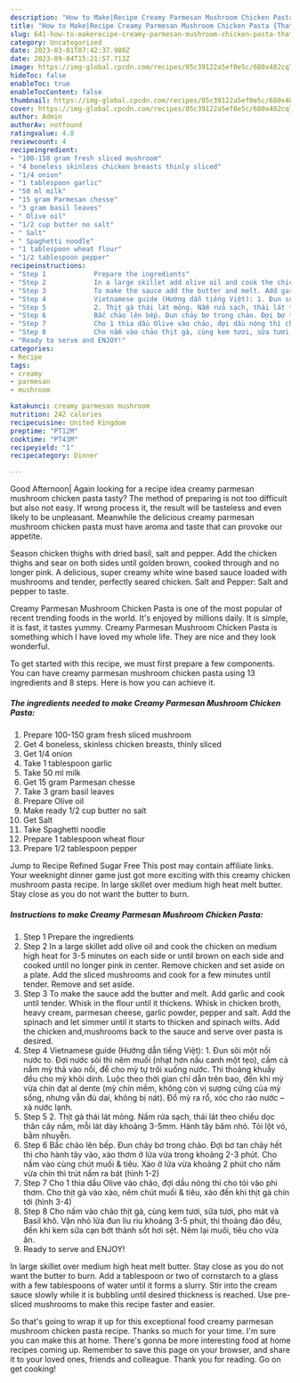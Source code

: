 ```yaml
---
description: "How to Make|Recipe Creamy Parmesan Mushroom Chicken Pasta {That is Special"
title: "How to Make|Recipe Creamy Parmesan Mushroom Chicken Pasta {That is Special"
slug: 641-how-to-makerecipe-creamy-parmesan-mushroom-chicken-pasta-that-is-special
category: Uncategorized
date: 2023-03-01T07:42:37.980Z
date: 2023-09-04T15:21:57.713Z
image: https://img-global.cpcdn.com/recipes/05c39122a5ef0e5c/680x482cq70/creamy-parmesan-mushroom-chicken-pasta-recipe-main-photo.jpg
hideToc: false
enableToc: true
enableTocContent: false
thumbnail: https://img-global.cpcdn.com/recipes/05c39122a5ef0e5c/680x482cq70/creamy-parmesan-mushroom-chicken-pasta-recipe-main-photo.jpg
cover: https://img-global.cpcdn.com/recipes/05c39122a5ef0e5c/680x482cq70/creamy-parmesan-mushroom-chicken-pasta-recipe-main-photo.jpg
author: Admin
authorAv: notfound
ratingvalue: 4.8
reviewcount: 4
recipeingredient:
- "100-150 gram fresh sliced mushroom"
- "4 boneless skinless chicken breasts thinly sliced"
- "1/4 onion"
- "1 tablespoon garlic"
- "50 ml milk"
- "15 gram Parmesan chesse"
- "3 gram basil leaves"
- " Olive oil"
- "1/2 cup butter no salt"
- " Salt"
- " Spaghetti noodle"
- "1 tablespoon wheat flour"
- "1/2 tablespoon pepper"
recipeinstructions:
- "Step 1            Prepare the ingredients"
- "Step 2            In a large skillet add olive oil and cook the chicken on medium high heat for 3-5 minutes on each side or until brown on each side and cooked until no longer pink in center. Remove chicken and set aside on a plate. Add the sliced mushrooms and cook for a few minutes until tender. Remove and set aside."
- "Step 3            To make the sauce add the butter and melt. Add garlic and cook until tender. Whisk in the flour until it thickens. Whisk in chicken broth, heavy cream, parmesan cheese, garlic powder, pepper and salt. Add the spinach and let simmer until it starts to thicken and spinach wilts. Add the chicken and,mushrooms back to the sauce and serve over pasta is desired."
- "Step 4            Vietnamese guide (Hướng dẫn tiếng Việt): 1. Đun sôi một nồi nước to. Đợi nước sôi thì nêm muối (nhạt hơn nấu canh một tẹo), cầm cả nắm mỳ thả vào nồi, để cho mỳ tự trôi xuống nước. Thi thoảng khuấy đều cho mỳ khỏi dính. Luộc theo thời gian chỉ dẫn trên bao, đến khi mỳ vừa chín đạt al dente (mỳ chín mềm, không còn vị sượng cứng của mỳ sống, nhưng vẫn đủ dai, không bị nát). Đổ mỳ ra rổ, xóc cho ráo nước – xả nước lạnh."
- "Step 5            2. Thịt gà thái lát mỏng. Nấm rửa sạch, thái lát theo chiều dọc thân cây nấm, mỗi lát dày khoảng 3-5mm. Hành tây băm nhỏ. Tỏi lột vỏ, bằm nhuyễn."
- "Step 6            Bắc chảo lên bếp. Đun chảy bơ trong chảo. Đợi bơ tan chảy hết thì cho hành tây vào, xào thơm ở lửa vừa trong khoảng 2-3 phút. Cho nấm vào cùng chút muối &amp; tiêu. Xào ở lửa vừa khoảng 2 phút cho nấm vừa chín thì trút nấm ra bát (hình 1-2)"
- "Step 7            Cho 1 thìa dầu Olive vào chảo, đợi dầu nóng thì cho tỏi vào phi thơm. Cho thịt gà vào xào, nêm chút muối &amp; tiêu, xào đến khi thịt gà chín tới (hình 3-4)"
- "Step 8            Cho nấm vào chảo thịt gà, cùng kem tươi, sữa tươi, pho mát và Basil khô. Vặn nhỏ lửa đun liu riu khoảng 3-5 phút, thi thoảng đảo đều, đến khi kem sữa cạn bớt thành sốt hơi sệt. Nêm lại muối, tiêu cho vừa ăn."
- "Ready to serve and ENJOY!"
categories:
- Recipe
tags:
- creamy
- parmesan
- mushroom

katakunci: creamy parmesan mushroom 
nutrition: 242 calories
recipecuisine: United Kingdom
preptime: "PT12M"
cooktime: "PT43M"
recipeyield: "1"
recipecategory: Dinner

---
```



Good Afternoon| Again looking for a recipe idea creamy parmesan mushroom chicken pasta tasty? The method of preparing is not too difficult but also not easy. If wrong process it, the result will be tasteless and even likely to be unpleasant. Meanwhile the delicious creamy parmesan mushroom chicken pasta must have aroma and taste that can provoke our appetite.





Season chicken thighs with dried basil, salt and pepper. Add the chicken thighs and sear on both sides until golden brown, cooked through and no longer pink. A delicious, super creamy white wine based sauce loaded with mushrooms and tender, perfectly seared chicken. Salt and Pepper: Salt and pepper to taste.

Creamy Parmesan Mushroom Chicken Pasta is one of the most popular of recent trending foods in the world. It's enjoyed by millions daily. It is simple, it is fast, it tastes yummy. Creamy Parmesan Mushroom Chicken Pasta is something which I have loved my whole life. They are nice and they look wonderful.


To get started with this recipe, we must first prepare a few components. You can have creamy parmesan mushroom chicken pasta using 13 ingredients and 8 steps. Here is how you can achieve it.

<!--inarticleads1-->

##### The ingredients needed to make Creamy Parmesan Mushroom Chicken Pasta:

1. Prepare 100-150 gram fresh sliced mushroom
1. Get 4 boneless, skinless chicken breasts, thinly sliced
1. Get 1/4 onion
1. Take 1 tablespoon garlic
1. Take 50 ml milk
1. Get 15 gram Parmesan chesse
1. Take 3 gram basil leaves
1. Prepare  Olive oil
1. Make ready 1/2 cup butter no salt
1. Get  Salt
1. Take  Spaghetti noodle
1. Prepare 1 tablespoon wheat flour
1. Prepare 1/2 tablespoon pepper


Jump to Recipe Refined Sugar Free This post may contain affiliate links. Your weeknight dinner game just got more exciting with this creamy chicken mushroom pasta recipe. In large skillet over medium high heat melt butter. Stay close as you do not want the butter to burn. 

<!--inarticleads2-->

##### Instructions to make Creamy Parmesan Mushroom Chicken Pasta:

1. Step 1            Prepare the ingredients
1. Step 2            In a large skillet add olive oil and cook the chicken on medium high heat for 3-5 minutes on each side or until brown on each side and cooked until no longer pink in center. Remove chicken and set aside on a plate. Add the sliced mushrooms and cook for a few minutes until tender. Remove and set aside.
1. Step 3            To make the sauce add the butter and melt. Add garlic and cook until tender. Whisk in the flour until it thickens. Whisk in chicken broth, heavy cream, parmesan cheese, garlic powder, pepper and salt. Add the spinach and let simmer until it starts to thicken and spinach wilts. Add the chicken and,mushrooms back to the sauce and serve over pasta is desired.
1. Step 4            Vietnamese guide (Hướng dẫn tiếng Việt): 1. Đun sôi một nồi nước to. Đợi nước sôi thì nêm muối (nhạt hơn nấu canh một tẹo), cầm cả nắm mỳ thả vào nồi, để cho mỳ tự trôi xuống nước. Thi thoảng khuấy đều cho mỳ khỏi dính. Luộc theo thời gian chỉ dẫn trên bao, đến khi mỳ vừa chín đạt al dente (mỳ chín mềm, không còn vị sượng cứng của mỳ sống, nhưng vẫn đủ dai, không bị nát). Đổ mỳ ra rổ, xóc cho ráo nước – xả nước lạnh.
1. Step 5            2. Thịt gà thái lát mỏng. Nấm rửa sạch, thái lát theo chiều dọc thân cây nấm, mỗi lát dày khoảng 3-5mm. Hành tây băm nhỏ. Tỏi lột vỏ, bằm nhuyễn.
1. Step 6            Bắc chảo lên bếp. Đun chảy bơ trong chảo. Đợi bơ tan chảy hết thì cho hành tây vào, xào thơm ở lửa vừa trong khoảng 2-3 phút. Cho nấm vào cùng chút muối &amp; tiêu. Xào ở lửa vừa khoảng 2 phút cho nấm vừa chín thì trút nấm ra bát (hình 1-2)
1. Step 7            Cho 1 thìa dầu Olive vào chảo, đợi dầu nóng thì cho tỏi vào phi thơm. Cho thịt gà vào xào, nêm chút muối &amp; tiêu, xào đến khi thịt gà chín tới (hình 3-4)
1. Step 8            Cho nấm vào chảo thịt gà, cùng kem tươi, sữa tươi, pho mát và Basil khô. Vặn nhỏ lửa đun liu riu khoảng 3-5 phút, thi thoảng đảo đều, đến khi kem sữa cạn bớt thành sốt hơi sệt. Nêm lại muối, tiêu cho vừa ăn.
1. Ready to serve and ENJOY!

In large skillet over medium high heat melt butter. Stay close as you do not want the butter to burn. Add a tablespoon or two of cornstarch to a glass with a few tablespoons of water until it forms a slurry. Stir into the cream sauce slowly while it is bubbling until desired thickness is reached. Use pre-sliced mushrooms to make this recipe faster and easier. 

So that's going to wrap it up for this exceptional food creamy parmesan mushroom chicken pasta recipe. Thanks so much for your time. I'm sure you can make this at home. There's gonna be more interesting food at home recipes coming up. Remember to save this page on your browser, and share it to your loved ones, friends and colleague. Thank you for reading. Go on get cooking!
